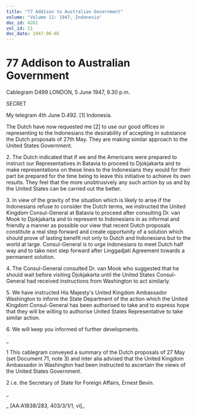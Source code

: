 ```yaml
---
title: "77 Addison to Australian Government"
volume: "Volume 11: 1947, Indonesia"
doc_id: 4261
vol_id: 11
doc_date: 1947-06-05
---
```


# 77 Addison to Australian Government

Cablegram D499 LONDON, 5 June 1947, 9.30 p.m.

SECRET

My telegram 4th June D.492. [1] Indonesia.

The Dutch have now requested me [2] to use our good offices in representing to the Indonesians the desirability of accepting in substance the Dutch proposals of 27th May. They are making similar approach to the United States Government.

2\. The Dutch indicated that if we and the Americans were prepared to instruct our Representatives in Batavia to proceed to Djokjakarta and to make representations on these lines to the Indonesians they would for their part be prepared for the time being to leave this initiative to achieve its own results. They feel that the more unobtrusively any such action by us and by the United States can be carried out the better.

3\. In view of the gravity of the situation which is likely to arise if the Indonesians refuse to consider the Dutch terms, we instructed the United Kingdom Consul-General at Batavia to proceed after consulting Dr. van Mook to Djokjakarta and to represent to Indonesians in as informal and friendly a manner as possible our view that recent Dutch proposals constitute a real step forward and create opportunity of a solution which should prove of lasting benefit not only to Dutch and Indonesians but to the world at large. Consul-General is to urge Indonesians to meet Dutch half way and to take next step forward after Linggadjati Agreement towards a permanent solution.

4\. The Consul-General consulted Dr. van Mook who suggested that he should wait before visiting Djokjakarta until the United States Consul-General had received instructions from Washington to act similarly.

5\. We have instructed His Majesty's United Kingdom Ambassador Washington to inform the State Department of the action which the United Kingdom Consul-General has been authorised to take and to express hope that they will be willing to authorise United States Representative to take similar action.

6\. We will keep you informed of further developments.

_

1 This cablegram conveyed a summary of the Dutch proposals of 27 May (set Document 71, note 3) and inter alia advised that the United Kingdom Ambassador in Washington had been instructed to ascertain the views of the United States Government.

2 i.e. the Secretary of State for Foreign Affairs, Ernest Bevin.

_

_ [AA:A1838/283, 403/3/1/1, vi]_
